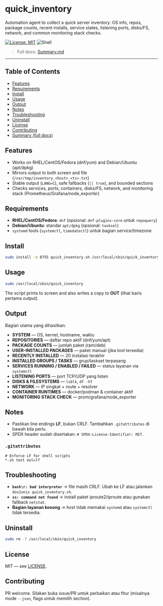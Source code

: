 # quick_inventory

Automation agent to collect a quick server inventory: OS info, repos, package counts, recent installs, service states, listening ports, disks/FS, network, and common monitoring stack checks.


[![License: MIT](https://img.shields.io/badge/License-MIT-green.svg)](LICENSE)
![Shell](https://img.shields.io/badge/language-shell-lightgrey)

> Full docs: [Summary.md](./Summary.md)

---

## Table of Contents

* [Features](#features)
* [Requirements](#requirements)
* [Install](#install)
* [Usage](#usage)
* [Output](#output)
* [Notes](#notes)
* [Troubleshooting](#troubleshooting)
* [Uninstall](#uninstall)
* [License](#license)
* [Contributing](#contributing)
* [Summary (full docs)](./Summary.md)

## Features

* Works on RHEL/CentOS/Fedora (dnf/yum) and Debian/Ubuntu (apt/dpkg)
* Mirrors output to both screen and file (`/var/tmp/inventory_<host>_<ts>.txt`)
* Stable output (`LANG=C`), safe fallbacks (`|| true`), and bounded sections
* Checks services, ports, containers, disks/FS, network, and monitoring stack (Prometheus/Grafana/node\_exporter)

## Requirements

* **RHEL/CentOS/Fedora**: `dnf` (opsional: `dnf-plugins-core` untuk `repoquery`)
* **Debian/Ubuntu**: standar `apt/dpkg` (opsional: `tasksel`)
* `systemd` tools (`systemctl`, `timedatectl`) untuk bagian service/timezone

## Install

```bash
sudo install -m 0755 quick_inventory.sh /usr/local/sbin/quick_inventory
```

## Usage

```bash
sudo /usr/local/sbin/quick_inventory
```

The script prints to screen and also writes a copy to **OUT** (lihat baris pertama output).

## Output

Bagian utama yang dihasilkan:

* **SYSTEM** — OS, kernel, hostname, waktu
* **REPOSITORIES** — daftar repo aktif (dnf/yum/apt)
* **PACKAGE COUNTS** — jumlah paket (rpm/deb)
* **USER-INSTALLED PACKAGES** — paket manual (jika tool tersedia)
* **RECENTLY INSTALLED** — 20 instalasi terakhir
* **INSTALLED GROUPS / TASKS** — grup/taskset terpasang
* **SERVICES RUNNING / ENABLED / FAILED** — status layanan via `systemctl`
* **LISTENING PORTS** — port TCP/UDP yang listen
* **DISKS & FILESYSTEMS** — `lsblk`, `df -hT`
* **NETWORK** — IP singkat + route + resolver
* **CONTAINER RUNTIMES** — docker/podman & container aktif
* **MONITORING STACK CHECK** — prom/grafana/node\_exporter

## Notes

* Pastikan line endings **LF**, bukan CRLF. Tambahkan `.gitattributes` di bawah bila perlu.
* SPDX header sudah disertakan: `# SPDX-License-Identifier: MIT`.

### `.gitattributes`

```gitattributes
# Enforce LF for shell scripts
*.sh text eol=lf
```

## Troubleshooting

* **`bash\r: bad interpreter`** → file masih CRLF. Ubah ke LF atau jalankan `dos2unix quick_inventory.sh`.
* **`ss: command not found`** → install paket iproute2/iproute atau gunakan fallback `netstat`.
* **Bagian layanan kosong** → host tidak memakai `systemd` atau `systemctl` tidak tersedia.

## Uninstall

```bash
sudo rm -f /usr/local/sbin/quick_inventory
```

## License

MIT — see [LICENSE](./LICENSE).

## Contributing

PR welcome. Silakan buka issue/PR untuk perbaikan atau fitur (misalnya mode `--json`, flags untuk memilih section).
